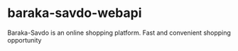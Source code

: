 # baraka-savdo-webapi
Baraka-Savdo is an online shopping platform. Fast and convenient shopping opportunity
    
